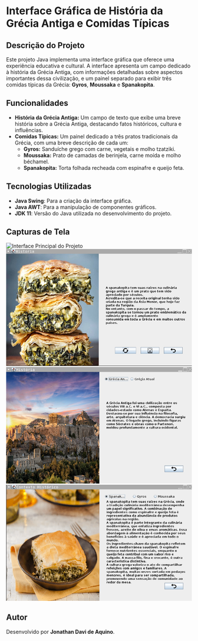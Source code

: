 # Interface Gráfica de História da Grécia Antiga e Comidas Típicas

## Descrição do Projeto

Este projeto Java implementa uma interface gráfica que oferece uma experiência educativa e cultural. A interface apresenta um campo dedicado à história da Grécia Antiga, com informações detalhadas sobre aspectos importantes dessa civilização, e um painel separado para exibir três comidas típicas da Grécia: **Gyros**, **Moussaka** e **Spanakopita**.

## Funcionalidades

- **História da Grécia Antiga:** Um campo de texto que exibe uma breve história sobre a Grécia Antiga, destacando fatos históricos, cultura e influências.
- **Comidas Típicas:** Um painel dedicado a três pratos tradicionais da Grécia, com uma breve descrição de cada um:
  - **Gyros:** Sanduíche grego com carne, vegetais e molho tzatziki.
  - **Moussaka:** Prato de camadas de berinjela, carne moída e molho béchamel.
  - **Spanakopita:** Torta folhada recheada com espinafre e queijo feta.

## Tecnologias Utilizadas

- **Java Swing**: Para a criação da interface gráfica.
- **Java AWT**: Para a manipulação de componentes gráficos.
- **JDK 11**: Versão do Java utilizada no desenvolvimento do projeto.

## Capturas de Tela

![Interface Principal do Projeto](Trabalho-JavaPOO-main/projetoimg1.png)
![Interface Spanakopita do Projeto](projetopooimg2.png)
![Interface História do Projeto](projetopooimg3.png)
![Interface Sobre do Projeto](projetopooimg4.png)

## Autor

Desenvolvido por **Jonathan Davi de Aquino**.
